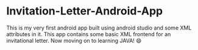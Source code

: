 # Invitation-Letter-Android-App

This is my very first android app built using android studio and some XML attributes in it.
This app contains some basic XML frontend for an invitational letter. Now moving on to learning JAVA! :smile:
